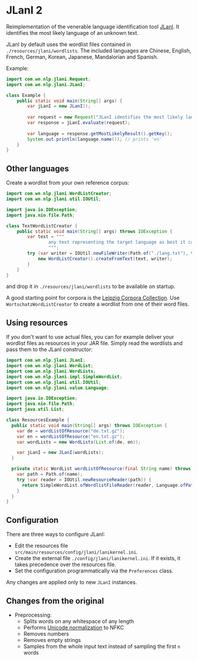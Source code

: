 # JLanI 2
Reimplementation of the venerable language identification tool [JLanI](https://toolbox.wortschatz.uni-leipzig.de/toolbox/textclassification/jlani).
It identifies the most likely language of an unknown text.

JLanI by default uses the wordlist files contained in ``./resources/jlani/wordlists``.
The included languages are Chinese, English, French, German, Korean, Japanese, Mandalorian and Spanish.

Example:

````java
import com.wn.nlp.jlani.Request;
import com.wn.nlp.jlani.JLanI;

class Example {
	public static void main(String[] args) {
		var jLanI = new JLanI();
		
		var request = new Request("JLanI identifies the most likely language of an unknown text");
		var response = jLanI.evaluate(request);
		
		var language = response.getMostLikelyResult().getKey();
		System.out.println(language.name()); // prints 'en'
	}
}
````

## Other languages

Create a wordlist from your own reference corpus:

````java
import com.wn.nlp.jlani.WordListCreator;
import com.wn.nlp.jlani.util.IOUtil;

import java.io.IOException;
import java.nio.file.Path;

class TextWordListCreator {
	public static void main(String[] args) throws IOException {
		var text = """
				any text representing the target language as best it can
				""";
		try (var writer = IOUtil.newFileWriter(Path.of("./lang.txt"), true)) {
			new WordListCreator().createFromText(text, writer);
		}
	}
}
````

and drop it in ``./resources/jlani/wordlists`` to be available on startup.

A good starting point for corpora is the [Leipzig Corpora Collection](https://wortschatz.uni-leipzig.de/en/download).
Use ``WortschatzWordListCreator`` to create a wordlist from one of their word files.

## Using resources

If you don't want to use actual files, you can for example deliver your wordlist files as resources in your JAR file.
Simply read the wordlists and pass them to the JLanI constructor:

````java
import com.wn.nlp.jlani.JLanI;
import com.wn.nlp.jlani.WordList;
import com.wn.nlp.jlani.WordLists;
import com.wn.nlp.jlani.impl.SimpleWordList;
import com.wn.nlp.jlani.util.IOUtil;
import com.wn.nlp.jlani.value.Language;

import java.io.IOException;
import java.nio.file.Path;
import java.util.List;

class ResourcesExample {
  public static void main(String[] args) throws IOException {
    var de = wordListOfResource("de.txt.gz");
    var en = wordListOfResource("en.txt.gz");
    var wordLists = new WordLists(List.of(de, en));

    var jLanI = new JLanI(wordLists);
  }

  private static WordList wordListOfResource(final String name) throws IOException {
    var path = Path.of(name);
    try (var reader = IOUtil.newResourceReader(path)) {
      return SimpleWordList.ofWordlistFileReader(reader, Language.ofPath(path));
    }
  }
}
````

## Configuration

There are three ways to configure JLanI:

- Edit the resources file ``src/main/resources/config/jlani/lanikernel.ini``.
- Create the external file ``./config/jlani/lanikernel.ini``. If it exists, it takes precedence over the resources file.
- Set the configuration programmatically via the ``Preferences`` class.

Any changes are applied only to new ``JLanI`` instances.

## Changes from the original

- Preprocessing:
  - Splits words on any whitespace of any length
  - Performs [Unicode normalization](https://docs.oracle.com/javase/tutorial/i18n/text/normalizerapi.html) to NFKC
  - Removes numbers
  - Removes empty strings
  - Samples from the whole input text instead of sampling the first ``n`` words
